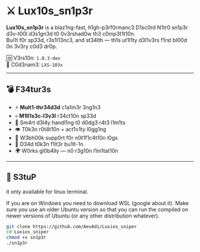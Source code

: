 # ⚔️ Lux10s_sn1p3r

**Lux10s_sn1p3r** is a blaz1ng-fast, h1gh-p3rf0rmanc3 D1sc0rd N1tr0 sn1p3r d3v-t00l d3s1gn3d t0 0v3rshad0w th3 c0mp3t1t10n.  
Bui1t f0r sp33d, r3s1l13nc3, and st34lth — th1s ut1l1ty d3l1v3rs f1rst bl00d 0n 3v3ry c0d3 dr0p.

🆔 V3rs10n: `1.0.3-dev`  
🧬 C0d3nam3: `LXS-103x`

---

## 💣 F34tur3s

- ⚡ **Mult1-thr34d3d** c1a1m3r 3ng1n3
- 💀 **M1ll1s3c-l3v3l** r34ct10n sp33d
- 🧠 Sm4rt d3l4y handl1ng t0 d0dg3 r4t3 l1m1ts
- 👁️ T0k3n r0t4t10n + act1v1ty l0gg1ng
- 🧪 W3bh00k supp0rt f0r n0t1f1c4t10n l0gs
- 🧱 D34d t0k3n f1lt3r bu1lt-1n
- 🌍 W0rks gl0b4lly — n0 r3g10n l1m1tat10n

---

## 🔧 S3tuP
it only available for linux terminal.

If you are on Windows you need to download WSL (google about it). Make sure you use an older Ubuntu version
so that you can run the compiled on newer versions of Ubuntu (or any other distribution whatever).

```bash
git clone https://github.com/AevAdi/Luxios_sniper
cd Luxios_sniper
chmod +x sn1p3r
./sn1p3r
